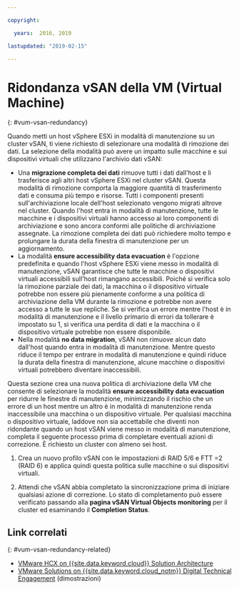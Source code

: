 ```yaml
---

copyright:

  years:  2016, 2019

lastupdated: "2019-02-15"

---
```


# Ridondanza vSAN della VM (Virtual Machine)
{: #vum-vsan-redundancy}

Quando metti un host vSphere ESXi in modalità di manutenzione su un cluster vSAN, ti viene richiesto di selezionare una modalità di rimozione dei dati. La selezione della modalità può avere un impatto sulle macchine e sui dispositivi virtuali che utilizzano l'archivio dati vSAN:
* Una **migrazione completa dei dati** rimuove tutti i dati dall'host e li trasferisce agli altri host vSphere ESXi nel cluster vSAN. Questa modalità di rimozione comporta la maggiore quantità di trasferimento dati e consuma più tempo e risorse. Tutti i componenti presenti sull'archiviazione locale dell'host selezionato vengono migrati altrove nel cluster. Quando l'host entra in modalità di manutenzione, tutte le macchine e i dispositivi virtuali hanno accesso ai loro componenti di archiviazione e sono ancora conformi alle politiche di archiviazione assegnate. La rimozione completa dei dati può richiedere molto tempo e prolungare la durata della finestra di manutenzione per un aggiornamento.
* La modalità **ensure accessibility data evacuation** è l'opzione predefinita e quando l'host vSphere ESXi viene messo in modalità di manutenzione, vSAN garantisce che tutte le macchine o dispositivi virtuali accessibili sull'host rimangano accessibili. Poiché si verifica solo la rimozione parziale dei dati, la macchina o il dispositivo virtuale potrebbe non essere più pienamente conforme a una politica di archiviazione della VM durante la rimozione e potrebbe non avere accesso a tutte le sue repliche. Se si verifica un errore mentre l'host è in modalità di manutenzione e il livello primario di errori da tollerare è impostato su 1, si verifica una perdita di dati e la macchina o il dispositivo virtuale potrebbe non essere disponibile.
* Nella modalità **no data migration**, vSAN non rimuove alcun dato dall'host quando entra in modalità di manutenzione. Mentre questo riduce il tempo per entrare in modalità di manutenzione e quindi riduce la durata della finestra di manutenzione, alcune macchine o dispositivi virtuali potrebbero diventare inaccessibili.

Questa sezione crea una nuova politica di archiviazione della VM che consente di selezionare la modalità **ensure accessibility data evacuation** per ridurre le finestre di manutenzione, minimizzando il rischio che un errore di un host mentre un altro è in modalità di manutenzione renda inaccessibile una macchina o un dispositivo virtuale. Per qualsiasi macchina o dispositivo virtuale, laddove non sia accettabile che diventi non ridondante quando un host vSAN viene messo in modalità di manutenzione, completa il seguente processo prima di completare eventuali azioni di correzione. È richiesto un cluster con almeno sei host.

1. Crea un nuovo profilo vSAN con le impostazioni di RAID 5/6 e FTT =2 (RAID 6) e applica quindi questa politica sulle macchine o sui dispositivi virtuali.

2. Attendi che vSAN abbia completato la sincronizzazione prima di iniziare qualsiasi azione di correzione. Lo stato di completamento può essere verificato passando alla **pagina vSAN Virtual Objects monitoring** per il cluster ed esaminando il **Completion Status**.

## Link correlati
{: #vum-vsan-redundancy-related}

* [VMware HCX on {{site.data.keyword.cloud}} Solution Architecture](https://www.ibm.com/cloud/garage/files/HCX_Architecture_Design.pdf)
* [VMware Solutions on {{site.data.keyword.cloud_notm}} Digital Technical Engagement](https://ibm-dte.mybluemix.net/ibm-vmware) (dimostrazioni)
